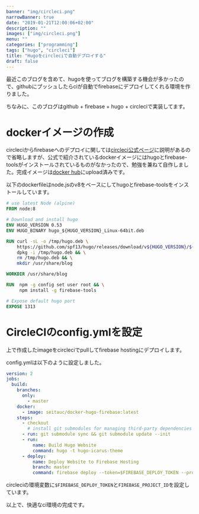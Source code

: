 ```yaml
---
banner: "img/circleci.png"
narrowBanner: true
date: "2019-01-21T12:00:06+02:00"
description: ""
images: ["img/circleci.png"]
menu: ""
categories: ["programming"]
tags: ["hugo", "circleci"]
title: "Hugoをcircleciで自動デプロイする"
draft: false
---
```


最近このブログを含めて、hugoを使ってブログを構築する機会が多かったので、githubにプッシュしたらciが自動でfirebaseにデプロイしてくれる環境を作りました。

<!--more-->

ちなみに、このブログはgithub + firebase + hugo + circleciで実装してます。

# dockerイメージの作成

circleciからfirebaseへのデプロイに関しては[circleci公式ページ](https://circleci.com/docs/2.0/deployment-integrations/#firebase)に説明があるので省略しますが、公式で紹介されているdockerイメージにはhugoとfirebase-toolsがインストールされているものがなかったので、勉強を兼ねて自作しました。完成イメージは[docker hub](https://hub.docker.com/r/seitauc/docker-hugo-firebase)にupload済みです。

以下のdockerfileはnode.jsのv8をベースにしてhugoとfirebase-toolsをインストールしています。

```dockerfile
# use latest Node (alpine)
FROM node:8

# Download and install hugo
ENV HUGO_VERSION 0.53
ENV HUGO_BINARY hugo_${HUGO_VERSION}_Linux-64bit.deb

RUN curl -sL -o /tmp/hugo.deb \
    https://github.com/spf13/hugo/releases/download/v${HUGO_VERSION}/${HUGO_BINARY} && \
    dpkg -i /tmp/hugo.deb && \
    rm /tmp/hugo.deb && \
    mkdir /usr/share/blog

WORKDIR /usr/share/blog

RUN  npm -g config set user root && \
     npm install -g firebase-tools

# Expose default hugo port
EXPOSE 1313

```

# CircleCIのconfig.ymlを設定

上で作成したimageをcircleciでpullしてfirebase hostingにデプロイします。

config.ymlは以下のように設定しました。

```yml
version: 2
jobs:
  build:
    branches:
      only:
        - master
    docker:
      - image: seitauc/docker-hugo-firebase:latest
    steps:
      - checkout
        # install git submodules for managing third-party dependencies
      - run: git submodule sync && git submodule update --init
      - run:
          name: Build Hugo Website
          command: hugo -t hugo-icarus-theme
      - deploy:
          name: Deploy Website to Firebase Hosting
          branch: master
          command: firebase deploy --token=$FIREBASE_DEPLOY_TOKEN --project $FIREBASE_PROJECT_ID
```

circleciの環境変数に`$FIREBASE_DEPLOY_TOKEN`と`FIREBASE_PROJECT_ID`を設定しています。

以上で、快適なci環境の完成です。
